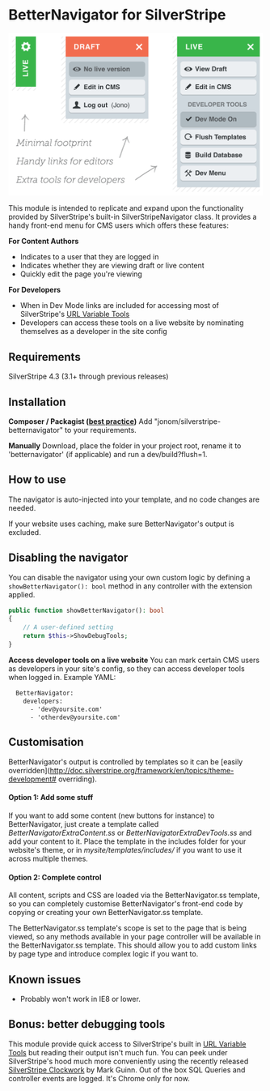 # BetterNavigator for SilverStripe

![Diagram of module](images/demo.png)

This module is intended to replicate and expand upon the functionality provided by SilverStripe's built-in SilverStripeNavigator class. It provides a handy front-end menu for CMS users which offers these features:

**For Content Authors**

 * Indicates to a user that they are logged in
 * Indicates whether they are viewing draft or live content
 * Quickly edit the page you're viewing

**For Developers**

 * When in Dev Mode links are included for accessing most of SilverStripe's [URL Variable Tools](http://doc.silverstripe.org/framework/en/reference/urlvariabletools)
 * Developers can access these tools on a live website by nominating themselves as a developer in the site config

## Requirements

SilverStripe 4.3 (3.1+ through previous releases)

## Installation

**Composer / Packagist ([best practice](http://doc.silverstripe.org/framework/en/trunk/installation/composer))**
Add "jonom/silverstripe-betternavigator" to your requirements.

**Manually**
Download, place the folder in your project root, rename it to 'betternavigator' (if applicable) and run a dev/build?flush=1.

## How to use

The navigator is auto-injected into your template, and no code changes are needed.

If your website uses caching, make sure BetterNavigator's output is excluded.

## Disabling the navigator

You can disable the navigator using your own custom logic by defining a `showBetterNavigator(): bool`
method in any controller with the extension applied.

```php
public function showBetterNavigator(): bool
{
    // A user-defined setting
    return $this->ShowDebugTools;
}
```
**Access developer tools on a live website**
You can mark certain CMS users as developers in your site's config, so they can access developer tools when logged in. Example YAML:

```
  BetterNavigator:
    developers:
      - 'dev@yoursite.com'
      - 'otherdev@yoursite.com'
```

## Customisation

BetterNavigator's output is controlled by templates so it can be [easily overridden](http://doc.silverstripe.org/framework/en/topics/theme-development# overriding).

#### Option 1: Add some stuff

If you want to add some content (new buttons for instance) to BetterNavigator, just create a template called *BetterNavigatorExtraContent.ss* or *BetterNavigatorExtraDevTools.ss* and add your content to it. Place the template in the includes folder for your website's theme, or in *mysite/templates/includes/* if you want to use it across multiple themes.

#### Option 2: Complete control

All content, scripts and CSS are loaded via the BetterNavigator.ss template, so you can completely customise BetterNavigator's front-end code by copying or creating your own BetterNavigator.ss template.

The BetterNavigator.ss template's scope is set to the page that is being viewed, so any methods available in your page controller will be available in the BetterNavigator.ss template. This should allow you to add custom links by page type and introduce complex logic if you want to.

## Known issues

 * Probably won't work in IE8 or lower.

## Bonus: better debugging tools

This module provide quick access to SilverStripe's built in [URL Variable Tools](http://doc.silverstripe.org/framework/en/reference/urlvariabletools) but reading their output isn't much fun. You can peek under SilverStripe's hood much more conveniently using the recently released [SilverStripe Clockwork](https://github.com/markguinn/silverstripe-clockwork) by Mark Guinn. Out of the box SQL Queries and controller events are logged. It's Chrome only for now.
